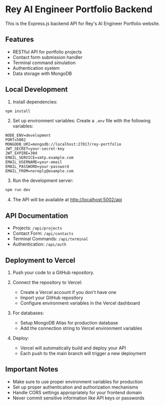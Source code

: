 # Rey AI Engineer Portfolio Backend

This is the Express.js backend API for Rey's AI Engineer Portfolio website.

## Features

- RESTful API for portfolio projects
- Contact form submission handler
- Terminal command simulation
- Authentication system
- Data storage with MongoDB

## Local Development

1. Install dependencies:
```bash
npm install
```

2. Set up environment variables:
Create a `.env` file with the following variables:
```
NODE_ENV=development
PORT=5002
MONGODB_URI=mongodb://localhost:27017/rey-portfolio
JWT_SECRET=your-secret-key
JWT_EXPIRE=30d
EMAIL_SERVICE=smtp.example.com
EMAIL_USERNAME=your-email
EMAIL_PASSWORD=your-password
EMAIL_FROM=noreply@example.com
```

3. Run the development server:
```bash
npm run dev
```

4. The API will be available at [http://localhost:5002/api](http://localhost:5002/api)

## API Documentation

- Projects: `/api/projects`
- Contact Form: `/api/contacts`
- Terminal Commands: `/api/terminal`
- Authentication: `/api/auth`

## Deployment to Vercel

1. Push your code to a GitHub repository.

2. Connect the repository to Vercel:
   - Create a Vercel account if you don't have one
   - Import your GitHub repository
   - Configure environment variables in the Vercel dashboard

3. For databases:
   - Setup MongoDB Atlas for production database
   - Add the connection string to Vercel environment variables

4. Deploy:
   - Vercel will automatically build and deploy your API
   - Each push to the main branch will trigger a new deployment

## Important Notes

- Make sure to use proper environment variables for production
- Set up proper authentication and authorization mechanisms
- Handle CORS settings appropriately for your frontend domain
- Never commit sensitive information like API keys or passwords 
